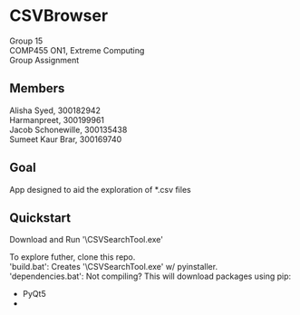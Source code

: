 # CSVBrowser    
Group 15   
COMP455 ON1, Extreme Computing   
Group Assignment   

## Members    
Alisha Syed, 300182942   
Harmanpreet, 300199961   
Jacob Schonewille, 300135438   
Sumeet Kaur Brar, 300169740   

## Goal    
App designed to aid the exploration of \*.csv files   

## Quickstart    
Download and Run '\CSVSearchTool.exe'   


To explore futher, clone this repo.   
'build.bat': Creates '\CSVSearchTool.exe' w/ pyinstaller.    
'dependencies.bat': Not compiling? This will download packages using pip:   
- PyQt5
- 